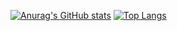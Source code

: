 
[![Anurag's GitHub stats](https://github-readme-stats.vercel.app/api?username=maletiger0404&show_icons=true&theme=merko)](https://github.com/maletiger0404/github-readme-stats)
[![Top Langs](https://github-readme-stats.vercel.app/api/top-langs/?username=maletiger0404&layout=compact)](https://github.com/maletiger0404/github-readme-stats)
<br />
<!--
**maletiger0404/maletiger0404** is a ✨ _special_ ✨ repository because its `README.md` (this file) appears on your GitHub profile.

Here are some ideas to get you started:

- 🔭 I’m currently working on ...
- 🌱 I’m currently learning ...
- 👯 I’m looking to collaborate on ...
- 🤔 I’m looking for help with ...
- 💬 Ask me about ...
- 📫 How to reach me: ...
- 😄 Pronouns: ...
- ⚡ Fun fact: ...
-->
